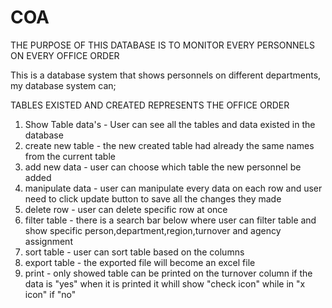 # COA

THE PURPOSE OF THIS DATABASE IS TO MONITOR EVERY PERSONNELS ON EVERY OFFICE ORDER 

This is a database system that shows personnels on different departments, my database system can;

TABLES EXISTED AND CREATED REPRESENTS THE OFFICE ORDER

1. Show Table data's - User can see all the tables and data existed in the database
2. create new table - the new created table had already the same names from the current table
3. add new data - user can choose which table the new personnel be added
4. manipulate data - user can manipulate every data on each row and user need to click update button to save all the changes they made
5. delete row - user can delete specific row at once
6. filter table - there is a search bar below where user can filter table and show specific person,department,region,turnover and agency assignment
7. sort table - user can sort table based on the columns
8. export table - the exported file will become an excel file
9. print - only showed table can be printed on the turnover column if the data is "yes" when it is printed it whill show "check icon" while in "x icon" if "no"
